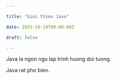 ```yaml
---

title: "Gioi thieu Java"

date: 2025-10-10T00:00:00Z

draft: false

---
```




Java la ngon ngu lap trinh huong doi tuong.



Java rat pho bien.

